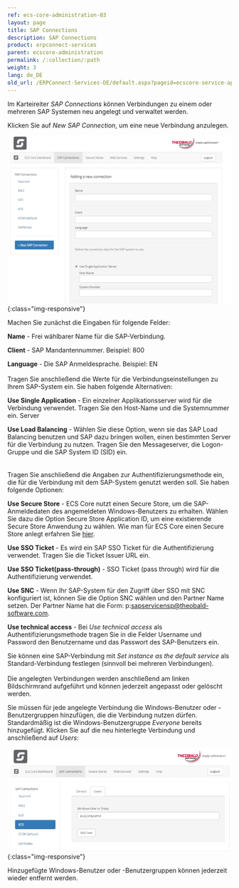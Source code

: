```yaml
---
ref: ecs-core-administration-03
layout: page
title: SAP Connections
description: SAP Connections
product: erpconnect-services
parent: ecscore-administration
permalink: /:collection/:path
weight: 3
lang: de_DE
old_url: /ERPConnect-Services-DE/default.aspx?pageid=ecscore-service-applikation
---
```


Im Karteireiter *SAP Connections* können Verbindungen zu einem oder mehreren SAP Systemen neu angelegt und verwaltet werden.  

Klicken Sie auf *New SAP Connection*, um eine neue Verbindung anzulegen.

![ecscore-managementsite_sapconnection-1.jpg](/img/content/ecscore-managementsite_sapconnection-1.jpg){:class="img-responsive"}

Machen Sie zunächst die Eingaben für folgende Felder:

**Name** - 		Frei wählbarer Name für die SAP-Verbindung.

**Client** -	SAP Mandantennummer.	Beispiel: 800

**Language** -	Die SAP Anmeldesprache. Beispiel: EN
\
\
Tragen Sie anschließend die Werte  für die Verbindungseinstellungen zu Ihrem SAP-System ein. Sie haben folgende Alternativen:

**Use Single Application** -	Ein einzelner Applikationsserver wird für die Verbindung verwendet. Tragen Sie den Host-Name und die Systemnummer ein.
Server

**Use Load Balancing** -	Wählen Sie diese Option, wenn sie das SAP Load Balancing benutzen und SAP dazu bringen wollen, einen bestimmten Server für die 	Verbindung zu nutzen. Tragen Sie den Messageserver, die Logon-Gruppe und die SAP System ID (SID) ein.   
\
\
Tragen Sie anschließend die Angaben zur Authentifizierungsmethode ein, die für die Verbindung mit dem SAP-System genutzt werden soll. Sie haben folgende Optionen:

**Use Secure Store** -		ECS Core nutzt einen Secure Store, um die SAP-Anmeldedaten des angemeldeten Windows-Benutzers zu erhalten.
					Wählen Sie dazu die Option Secure Store Application ID, um eine existierende Secure Store Anwendung zu wählen. 
					Wie man für ECS Core einen Secure Store anlegt erfahren Sie [hier](./ecscore-secure-store). 

**Use SSO Ticket** -		Es wird ein SAP SSO Ticket für die Authentifizierung verwendet. Tragen Sie die Ticket Issuer URL ein. 

**Use SSO Ticket(pass-through)** -		SSO Ticket (pass through) wird für die Authentifizierung verwendet.
 

**Use SNC** - 				Wenn Ihr SAP-System für den Zugriff über SSO mit SNC konfiguriert ist, können Sie die Option SNC wählen und den Partner Name  						setzen. Der Partner Name hat die Form: p:sapservicensp@theobald-software.com. 

**Use technical access** -			Bei *Use technical access* als Authentifizierungsmethode tragen Sie in die Felder Username und Password den Benutzername und das
			Passwort des SAP-Benutzers ein.

Sie können eine SAP-Verbindung mit *Set instance as the default service* als Standard-Verbindung festlegen (sinnvoll bei mehreren Verbindungen). 
\
\
Die angelegten Verbindungen werden anschließend am linken Bildschirmrand aufgeführt und können jederzeit angepasst oder gelöscht werden.

Sie müssen für jede angelegte Verbindung die Windows-Benutzer oder -Benutzergruppen hinzufügen, die die Verbindung nutzen dürfen. Standardmäßig ist die Windows-Benutzergruppe *Everyone* bereits hinzugefügt. 
Klicken Sie auf die neu hinterlegte Verbindung und anschließend auf *Users*:

![ecscore-managementsite_sapconnection-2.jpg](/img/content/ecscore-managementsite_sapconnection-2.jpg){:class="img-responsive"}

Hinzugefügte Windows-Benutzer oder -Benutzergruppen können jederzeit wieder entfernt werden.